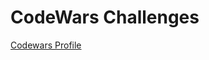# CodeWars Challenges
<a href="https://www.codewars.com/users/Michael-c7" target="_blank">Codewars Profile</a>


